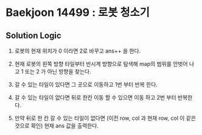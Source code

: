 # Baekjoon 14499 : 로봇 청소기

## Solution Logic

1. 로봇의 현재 위치가 0 이라면 2로 바꾸고 ans++ 을 한다.

2. 현재 로봇의 왼쪽 방향 타일부터 반시계 방향으로 탐색해 map의 범위를 안벗어 나고 1 또는 2 가 아닌 방향을 찾는다.

3. 갈 수 있는 타일이 있다면 그 곳으로 이동하고 1번 부터 반복 한다.

4. 갈 수 있는 타일이 없다면 뒤로 한칸 이동 할 수 있으면 이동 하고 2번 부터 반복한다.

5. 만약 뒤로 한 칸 갈 수 있는 타일이 없다면 (이전 row, col 과 현재 row, col 이 같은 것으로 확인) 현재 ans 값을 출력한다. 
